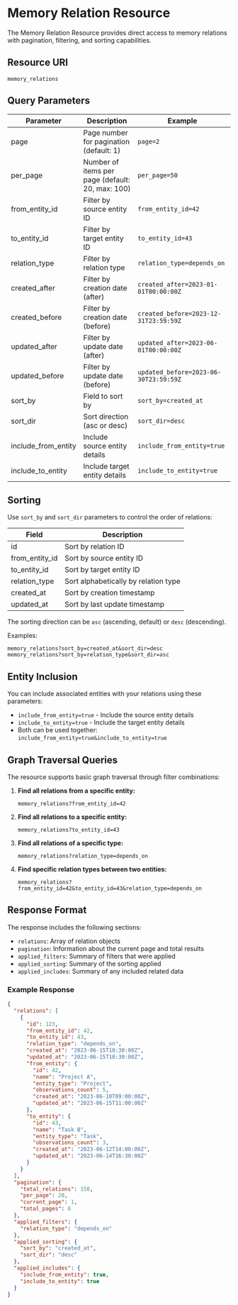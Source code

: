 # Memory Relation Resource

The Memory Relation Resource provides direct access to memory relations with pagination, filtering, and sorting capabilities.

## Resource URI

```
memory_relations
```

## Query Parameters

| Parameter | Description | Example |
|-----------|-------------|---------|
| page | Page number for pagination (default: 1) | `page=2` |
| per_page | Number of items per page (default: 20, max: 100) | `per_page=50` |
| from_entity_id | Filter by source entity ID | `from_entity_id=42` |
| to_entity_id | Filter by target entity ID | `to_entity_id=43` |
| relation_type | Filter by relation type | `relation_type=depends_on` |
| created_after | Filter by creation date (after) | `created_after=2023-01-01T00:00:00Z` |
| created_before | Filter by creation date (before) | `created_before=2023-12-31T23:59:59Z` |
| updated_after | Filter by update date (after) | `updated_after=2023-06-01T00:00:00Z` |
| updated_before | Filter by update date (before) | `updated_before=2023-06-30T23:59:59Z` |
| sort_by | Field to sort by | `sort_by=created_at` |
| sort_dir | Sort direction (asc or desc) | `sort_dir=desc` |
| include_from_entity | Include source entity details | `include_from_entity=true` |
| include_to_entity | Include target entity details | `include_to_entity=true` |

## Sorting

Use `sort_by` and `sort_dir` parameters to control the order of relations:

| Field | Description |
|-------|-------------|
| id | Sort by relation ID |
| from_entity_id | Sort by source entity ID |
| to_entity_id | Sort by target entity ID |
| relation_type | Sort alphabetically by relation type |
| created_at | Sort by creation timestamp |
| updated_at | Sort by last update timestamp |

The sorting direction can be `asc` (ascending, default) or `desc` (descending).

Examples:

```
memory_relations?sort_by=created_at&sort_dir=desc
memory_relations?sort_by=relation_type&sort_dir=asc
```

## Entity Inclusion

You can include associated entities with your relations using these parameters:

- `include_from_entity=true` - Include the source entity details
- `include_to_entity=true` - Include the target entity details
- Both can be used together: `include_from_entity=true&include_to_entity=true`

## Graph Traversal Queries

The resource supports basic graph traversal through filter combinations:

1. **Find all relations from a specific entity:**
   ```
   memory_relations?from_entity_id=42
   ```

2. **Find all relations to a specific entity:**
   ```
   memory_relations?to_entity_id=43
   ```

3. **Find all relations of a specific type:**
   ```
   memory_relations?relation_type=depends_on
   ```

4. **Find specific relation types between two entities:**
   ```
   memory_relations?from_entity_id=42&to_entity_id=43&relation_type=depends_on
   ```

## Response Format

The response includes the following sections:

- `relations`: Array of relation objects
- `pagination`: Information about the current page and total results
- `applied_filters`: Summary of filters that were applied
- `applied_sorting`: Summary of the sorting applied
- `applied_includes`: Summary of any included related data

### Example Response

```json
{
  "relations": [
    {
      "id": 123,
      "from_entity_id": 42,
      "to_entity_id": 43,
      "relation_type": "depends_on",
      "created_at": "2023-06-15T10:30:00Z",
      "updated_at": "2023-06-15T10:30:00Z",
      "from_entity": {
        "id": 42,
        "name": "Project A",
        "entity_type": "Project",
        "observations_count": 5,
        "created_at": "2023-06-10T09:00:00Z",
        "updated_at": "2023-06-15T11:00:00Z"
      },
      "to_entity": {
        "id": 43,
        "name": "Task B",
        "entity_type": "Task",
        "observations_count": 3,
        "created_at": "2023-06-12T14:00:00Z",
        "updated_at": "2023-06-14T16:30:00Z"
      }
    }
  ],
  "pagination": {
    "total_relations": 150,
    "per_page": 20,
    "current_page": 1,
    "total_pages": 8
  },
  "applied_filters": {
    "relation_type": "depends_on"
  },
  "applied_sorting": {
    "sort_by": "created_at",
    "sort_dir": "desc"
  },
  "applied_includes": {
    "include_from_entity": true,
    "include_to_entity": true
  }
}
```
